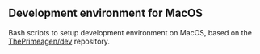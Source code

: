 ## Development environment for MacOS

Bash scripts to setup development environment on MacOS, based on the [ThePrimeagen/dev](https://github.com/ThePrimeagen/dev) repository.
